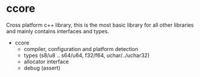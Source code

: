 # ccore

Cross platform c++ library, this is the most basic library for all other libraries and mainly contains interfaces and types.

- ccore
  - compiler, configuration and platform detection
  - types (s8/u8 .. s64/u64, f32/f64, uchar/../uchar32)
  - allocator interface
  - debug (assert)
